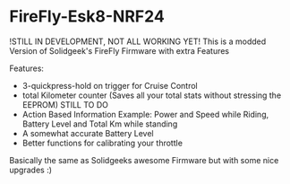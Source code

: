# FireFly-Esk8-NRF24
!STILL IN DEVELOPMENT, NOT ALL WORKING YET!
This is a modded Version of Solidgeek's FireFly Firmware with extra Features

Features:
- 3-quickpress-hold on trigger for Cruise Control
- total Kilometer counter (Saves all your total stats without stressing the EEPROM)
STILL TO DO
- Action Based Information Example: Power and Speed while Riding, Battery Level and Total Km while standing
- A somewhat accurate Battery Level
- Better functions for calibrating your throttle

Basically the same as Solidgeeks awesome Firmware but with some nice upgrades :)
